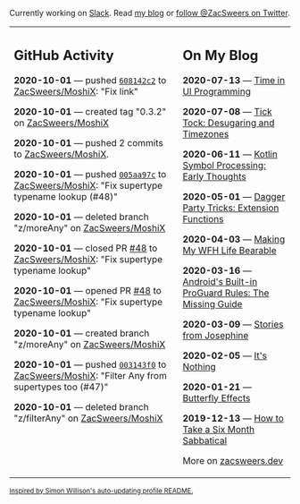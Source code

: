 Currently working on [Slack](https://slack.com/). Read [my blog](https://zacsweers.dev/) or [follow @ZacSweers on Twitter](https://twitter.com/ZacSweers).

<table><tr><td valign="top" width="60%">

## GitHub Activity
<!-- githubActivity starts -->
**2020-10-01** — pushed [`608142c2`](https://github.com/ZacSweers/MoshiX/commit/608142c2bbc99c462cec626563d78e432660d507) to [ZacSweers/MoshiX](https://api.github.com/repos/ZacSweers/MoshiX): "Fix link"

**2020-10-01** — created tag "0.3.2" on [ZacSweers/MoshiX](https://api.github.com/repos/ZacSweers/MoshiX)

**2020-10-01** — pushed 2 commits to [ZacSweers/MoshiX](https://api.github.com/repos/ZacSweers/MoshiX).

**2020-10-01** — pushed [`005aa97c`](https://github.com/ZacSweers/MoshiX/commit/005aa97c4ccd16ceb5029e6afe47a889b9b8e771) to [ZacSweers/MoshiX](https://api.github.com/repos/ZacSweers/MoshiX): "Fix supertype typename lookup (#48)"

**2020-10-01** — deleted branch "z/moreAny" on [ZacSweers/MoshiX](https://api.github.com/repos/ZacSweers/MoshiX)

**2020-10-01** — closed PR [#48](https://api.github.com/repos/ZacSweers/MoshiX/pulls/48) to [ZacSweers/MoshiX](https://api.github.com/repos/ZacSweers/MoshiX): "Fix supertype typename lookup"

**2020-10-01** — opened PR [#48](https://api.github.com/repos/ZacSweers/MoshiX/pulls/48) to [ZacSweers/MoshiX](https://api.github.com/repos/ZacSweers/MoshiX): "Fix supertype typename lookup"

**2020-10-01** — created branch "z/moreAny" on [ZacSweers/MoshiX](https://api.github.com/repos/ZacSweers/MoshiX)

**2020-10-01** — pushed [`003143f0`](https://github.com/ZacSweers/MoshiX/commit/003143f0d0ea4012784d4a82a19423c85030e3ae) to [ZacSweers/MoshiX](https://api.github.com/repos/ZacSweers/MoshiX): "Filter Any from supertypes too (#47)"

**2020-10-01** — deleted branch "z/filterAny" on [ZacSweers/MoshiX](https://api.github.com/repos/ZacSweers/MoshiX)
<!-- githubActivity ends -->
</td><td valign="top" width="40%">

## On My Blog
<!-- blog starts -->
**2020-07-13** — [Time in UI Programming](https://www.zacsweers.dev/time-in-ui/)

**2020-07-08** — [Tick Tock: Desugaring and Timezones](https://www.zacsweers.dev/ticktock-desugaring-timezones/)

**2020-06-11** — [Kotlin Symbol Processing: Early Thoughts](https://www.zacsweers.dev/kotlin-symbol-processor-early-thoughts/)

**2020-05-01** — [Dagger Party Tricks: Extension Functions](https://www.zacsweers.dev/dagger-party-tricks-extension-functions/)

**2020-04-03** — [Making My WFH Life Bearable](https://www.zacsweers.dev/making-wfh-life-bearable/)

**2020-03-16** — [Android's Built-in ProGuard Rules: The Missing Guide](https://www.zacsweers.dev/android-proguard-rules/)

**2020-03-09** — [Stories from Josephine](https://www.zacsweers.dev/stories-from-josephine/)

**2020-02-05** — [It's Nothing](https://www.zacsweers.dev/its-nothing/)

**2020-01-21** — [Butterfly Effects](https://www.zacsweers.dev/butterfly-effects/)

**2019-12-13** — [How to Take a Six Month Sabbatical](https://www.zacsweers.dev/how-to-take-a-six-month-sabbatical/)
<!-- blog ends -->
More on [zacsweers.dev](https://zacsweers.dev/)
</td></tr></table>

<sub><a href="https://simonwillison.net/2020/Jul/10/self-updating-profile-readme/">Inspired by Simon Willison's auto-updating profile README.</a></sub>